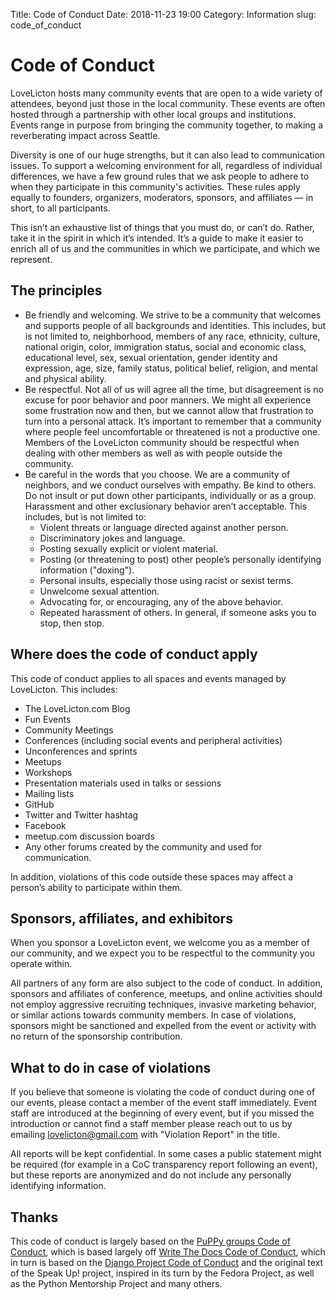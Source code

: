 Title: Code of Conduct
Date: 2018-11-23 19:00
Category: Information
slug: code_of_conduct

# Code of Conduct

LoveLicton hosts many community events that are open to a wide variety of attendees, beyond just those in the local community. These events are often hosted through a partnership with other local groups and institutions. Events range in purpose from bringing the community together, to making a reverberating impact across Seattle. 

Diversity is one of our huge strengths, but it can also lead to communication issues. To support a welcoming environment for all, regardless of individual differences, we have a few ground rules that we ask people to adhere to when they participate in this community's activities. These rules apply equally to founders, organizers, moderators, sponsors, and affiliates — in short, to all participants.

This isn’t an exhaustive list of things that you must do, or can’t do. Rather, take it in the spirit in which it’s intended. It’s a guide to make it easier to enrich all of us and the communities in which we participate, and which we represent.

## The principles

-   Be friendly and welcoming. We strive to be a community that welcomes and supports people of all backgrounds and identities. This includes, but is not limited to, neighborhood, members of any race, ethnicity, culture, national origin, color, immigration status, social and economic class, educational level, sex, sexual orientation, gender identity and expression, age, size, family status, political belief, religion, and mental and physical ability.
-   Be respectful. Not all of us will agree all the time, but disagreement is no excuse for poor behavior and poor manners. We might all experience some frustration now and then, but we cannot allow that frustration to turn into a personal attack. It’s important to remember that a community where people feel uncomfortable or threatened is not a productive one. Members of the LoveLicton community should be respectful when dealing with other members as well as with people outside the community.
-   Be careful in the words that you choose. We are a community of neighbors, and we conduct ourselves with empathy. Be kind to others. Do not insult or put down other participants, individually or as a group. Harassment and other exclusionary behavior aren’t acceptable. This includes, but is not limited to:
    -   Violent threats or language directed against another person.
    -   Discriminatory jokes and language.
    -   Posting sexually explicit or violent material.
    -   Posting (or threatening to post) other people’s personally identifying information ("doxing").
    -   Personal insults, especially those using racist or sexist terms.
    -   Unwelcome sexual attention.
    -   Advocating for, or encouraging, any of the above behavior.
    -   Repeated harassment of others. In general, if someone asks you to stop, then stop.

## Where does the code of conduct apply

This code of conduct applies to all spaces and events managed by LoveLicton. This includes:

-   The LoveLicton.com Blog
-   Fun Events
-   Community Meetings
-   Conferences (including social events and peripheral activities)
-   Unconferences and sprints
-   Meetups
-   Workshops
-   Presentation materials used in talks or sessions
-   Mailing lists
-   GitHub
-   Twitter and Twitter hashtag
-   Facebook
-   meetup.com discussion boards
-   Any other forums created by the community and used for communication.

In addition, violations of this code outside these spaces may affect a person’s ability to participate within them.

## Sponsors, affiliates, and exhibitors

When you sponsor a LoveLicton event, we welcome you as a member of our community, and we expect you to be respectful to the community you operate within.

All partners of any form are also subject to the code of conduct. In addition, sponsors and affiliates of conference, meetups, and online activities should not employ aggressive recruiting techniques, invasive marketing behavior, or similar actions towards community members. In case of violations, sponsors might be sanctioned and expelled from the event or activity with no return of the sponsorship contribution.

## What to do in case of violations

If you believe that someone is violating the code of conduct during one of our events, please contact a member of the event staff immediately. Event staff are introduced at the beginning of every event, but if you missed the introduction or cannot find a staff member please reach out to us by emailing lovelicton@gmail.com with "Violation Report" in the title.

All reports will be kept confidential. In some cases a public statement might be required (for example in a CoC transparency report following an event), but these reports are anonymized and do not include any personally identifying information.

## Thanks

This code of conduct is largely based on the  [PuPPy groups Code of Conduct](https://www.pspython.com/pages/code-of-conduct/), which is based largely off [Write The Docs Code of Conduct](http://www.writethedocs.org/code-of-conduct/), which in turn is based on the  [Django Project Code of Conduct](https://www.djangoproject.com/conduct/) and the original text of the Speak Up! project, inspired in its turn by the Fedora Project, as well as the Python Mentorship Project and many others.
